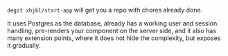 `degit xhjkl/start-app` will get you a repo with chores already done.

It uses Postgres as the database, already has a working user and session handling,
pre-renders your component on the server side, and it also has many extension points,
where it does not hide the complexity, but exposes it gradually.

